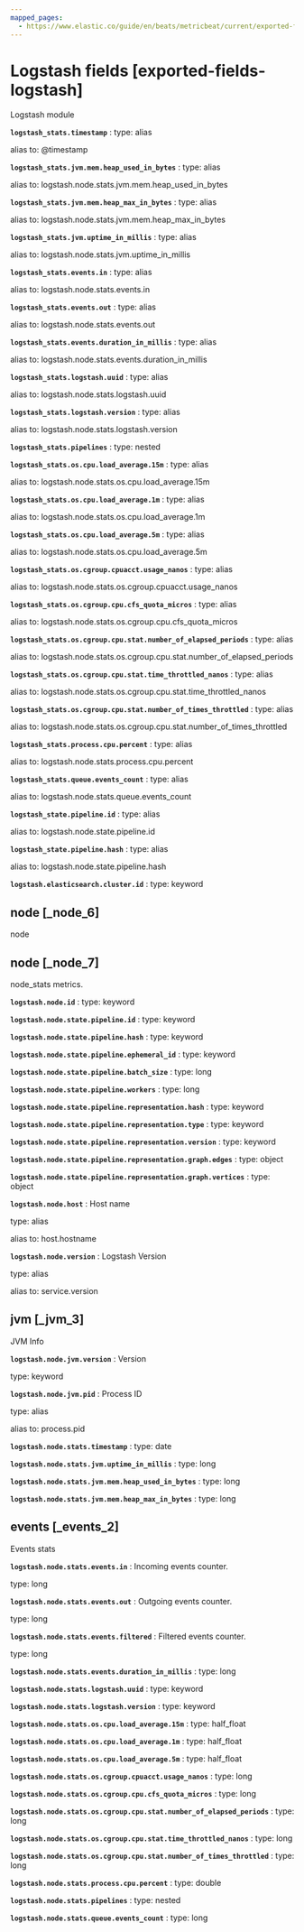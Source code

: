 ```yaml
---
mapped_pages:
  - https://www.elastic.co/guide/en/beats/metricbeat/current/exported-fields-logstash.html
---
```


# Logstash fields [exported-fields-logstash]

Logstash module

**`logstash_stats.timestamp`**
:   type: alias

alias to: @timestamp


**`logstash_stats.jvm.mem.heap_used_in_bytes`**
:   type: alias

alias to: logstash.node.stats.jvm.mem.heap_used_in_bytes


**`logstash_stats.jvm.mem.heap_max_in_bytes`**
:   type: alias

alias to: logstash.node.stats.jvm.mem.heap_max_in_bytes


**`logstash_stats.jvm.uptime_in_millis`**
:   type: alias

alias to: logstash.node.stats.jvm.uptime_in_millis


**`logstash_stats.events.in`**
:   type: alias

alias to: logstash.node.stats.events.in


**`logstash_stats.events.out`**
:   type: alias

alias to: logstash.node.stats.events.out


**`logstash_stats.events.duration_in_millis`**
:   type: alias

alias to: logstash.node.stats.events.duration_in_millis


**`logstash_stats.logstash.uuid`**
:   type: alias

alias to: logstash.node.stats.logstash.uuid


**`logstash_stats.logstash.version`**
:   type: alias

alias to: logstash.node.stats.logstash.version


**`logstash_stats.pipelines`**
:   type: nested


**`logstash_stats.os.cpu.load_average.15m`**
:   type: alias

alias to: logstash.node.stats.os.cpu.load_average.15m


**`logstash_stats.os.cpu.load_average.1m`**
:   type: alias

alias to: logstash.node.stats.os.cpu.load_average.1m


**`logstash_stats.os.cpu.load_average.5m`**
:   type: alias

alias to: logstash.node.stats.os.cpu.load_average.5m


**`logstash_stats.os.cgroup.cpuacct.usage_nanos`**
:   type: alias

alias to: logstash.node.stats.os.cgroup.cpuacct.usage_nanos


**`logstash_stats.os.cgroup.cpu.cfs_quota_micros`**
:   type: alias

alias to: logstash.node.stats.os.cgroup.cpu.cfs_quota_micros


**`logstash_stats.os.cgroup.cpu.stat.number_of_elapsed_periods`**
:   type: alias

alias to: logstash.node.stats.os.cgroup.cpu.stat.number_of_elapsed_periods


**`logstash_stats.os.cgroup.cpu.stat.time_throttled_nanos`**
:   type: alias

alias to: logstash.node.stats.os.cgroup.cpu.stat.time_throttled_nanos


**`logstash_stats.os.cgroup.cpu.stat.number_of_times_throttled`**
:   type: alias

alias to: logstash.node.stats.os.cgroup.cpu.stat.number_of_times_throttled


**`logstash_stats.process.cpu.percent`**
:   type: alias

alias to: logstash.node.stats.process.cpu.percent


**`logstash_stats.queue.events_count`**
:   type: alias

alias to: logstash.node.stats.queue.events_count


**`logstash_state.pipeline.id`**
:   type: alias

alias to: logstash.node.state.pipeline.id


**`logstash_state.pipeline.hash`**
:   type: alias

alias to: logstash.node.state.pipeline.hash


**`logstash.elasticsearch.cluster.id`**
:   type: keyword



## node [_node_6]

node


## node [_node_7]

node_stats metrics.

**`logstash.node.id`**
:   type: keyword


**`logstash.node.state.pipeline.id`**
:   type: keyword


**`logstash.node.state.pipeline.hash`**
:   type: keyword


**`logstash.node.state.pipeline.ephemeral_id`**
:   type: keyword


**`logstash.node.state.pipeline.batch_size`**
:   type: long


**`logstash.node.state.pipeline.workers`**
:   type: long


**`logstash.node.state.pipeline.representation.hash`**
:   type: keyword


**`logstash.node.state.pipeline.representation.type`**
:   type: keyword


**`logstash.node.state.pipeline.representation.version`**
:   type: keyword


**`logstash.node.state.pipeline.representation.graph.edges`**
:   type: object


**`logstash.node.state.pipeline.representation.graph.vertices`**
:   type: object


**`logstash.node.host`**
:   Host name

type: alias

alias to: host.hostname


**`logstash.node.version`**
:   Logstash Version

type: alias

alias to: service.version



## jvm [_jvm_3]

JVM Info

**`logstash.node.jvm.version`**
:   Version

type: keyword


**`logstash.node.jvm.pid`**
:   Process ID

type: alias

alias to: process.pid


**`logstash.node.stats.timestamp`**
:   type: date


**`logstash.node.stats.jvm.uptime_in_millis`**
:   type: long


**`logstash.node.stats.jvm.mem.heap_used_in_bytes`**
:   type: long


**`logstash.node.stats.jvm.mem.heap_max_in_bytes`**
:   type: long



## events [_events_2]

Events stats

**`logstash.node.stats.events.in`**
:   Incoming events counter.

type: long


**`logstash.node.stats.events.out`**
:   Outgoing events counter.

type: long


**`logstash.node.stats.events.filtered`**
:   Filtered events counter.

type: long


**`logstash.node.stats.events.duration_in_millis`**
:   type: long


**`logstash.node.stats.logstash.uuid`**
:   type: keyword


**`logstash.node.stats.logstash.version`**
:   type: keyword


**`logstash.node.stats.os.cpu.load_average.15m`**
:   type: half_float


**`logstash.node.stats.os.cpu.load_average.1m`**
:   type: half_float


**`logstash.node.stats.os.cpu.load_average.5m`**
:   type: half_float


**`logstash.node.stats.os.cgroup.cpuacct.usage_nanos`**
:   type: long


**`logstash.node.stats.os.cgroup.cpu.cfs_quota_micros`**
:   type: long


**`logstash.node.stats.os.cgroup.cpu.stat.number_of_elapsed_periods`**
:   type: long


**`logstash.node.stats.os.cgroup.cpu.stat.time_throttled_nanos`**
:   type: long


**`logstash.node.stats.os.cgroup.cpu.stat.number_of_times_throttled`**
:   type: long


**`logstash.node.stats.process.cpu.percent`**
:   type: double


**`logstash.node.stats.pipelines`**
:   type: nested


**`logstash.node.stats.queue.events_count`**
:   type: long


